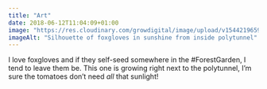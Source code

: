 ```yaml
---
title: "Art"
date: 2018-06-12T11:04:09+01:00
image: "https://res.cloudinary.com/growdigital/image/upload/v1544219659/foxgloves-28863379968.jpg"
imageAlt: "Silhouette of foxgloves in sunshine from inside polytunnel"
---
```


I love foxgloves and if they self-seed somewhere in the #ForestGarden, I tend to leave them be. This one is growing right next to the polytunnel, I’m sure the tomatoes don’t need _all_ that sunlight!
